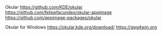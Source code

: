 Okular
https://github.com/KDE/okular
https://github.com/felipefacundes/okular-appimage
https://github.com/appimage-packages/okular

Okular for Windows
https://okular.kde.org/download/
https://gpg4win.org
